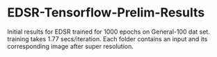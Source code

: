 # EDSR-Tensorflow-Prelim-Results

Initial results for EDSR trained for 1000 epochs on General-100 dat set. training takes 1.77 secs/iteration. Each folder contains an input and its corresponding image after super resolution.

